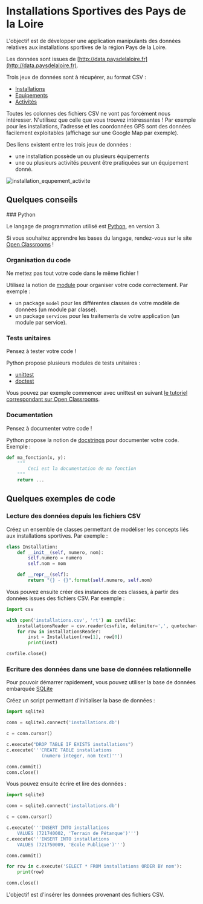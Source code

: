 # Installations Sportives des Pays de la Loire

L'objectif est de développer une application manipulants des données relatives aux installations sportives de la région Pays de la Loire.

Les données sont issues de [http://data.paysdelaloire.fr](http://data.paysdelaloire.fr). 

Trois jeux de données sont à récupérer, au format CSV : 

* [Installations](http://data.paysdelaloire.fr/donnees/detail/equipements-sportifs-espaces-et-sites-de-pratiques-en-pays-de-la-loire-fiches-installations)
* [Equipements](http://data.paysdelaloire.fr/donnees/detail/equipements-sportifs-espaces-et-sites-de-pratiques-en-pays-de-la-loire-fiches-equipements)
* [Activités](http://data.paysdelaloire.fr/donnees/detail/equipements-sportifs-espaces-et-sites-de-pratiques-en-pays-de-la-loire-activites-des-fiches-equ)

Toutes les colonnes des fichiers CSV ne vont pas forcément nous intéresser. N'utilisez que celle que vous trouvez intéressantes ! Par exemple pour les installations, l'adresse et les coordonnées GPS sont des données facilement exploitables (affichage sur une Google Map par exemple).

Des liens existent entre les trois jeux de données : 

* une installation possède un ou plusieurs équipements
* une ou plusieurs activités peuvent être pratiquées sur un équipement donné.

![installation_equpement_activite](http://yuml.me/5f867513)

## Quelques conseils

### Python

Le langage de programmation utilisé est [Python](https://www.python.org), en version 3.

Si vous souhaitez apprendre les bases du langage, rendez-vous sur le site [Open Classrooms](http://openclassrooms.com/courses/apprenez-a-programmer-en-python) !

### Organisation du code

Ne mettez pas tout votre code dans le même fichier !

Utilisez la notion de [module](https://docs.python.org/3/tutorial/modules.html) pour organiser votre code correctement. Par exemple : 

* un package `model` pour les différentes classes de votre modèle de données (un module par classe).
* un package `services` pour les traitements de votre application (un module par service).

### Tests unitaires

Pensez à tester votre code !

Python propose plusieurs modules de tests unitaires : 

* [unittest](https://docs.python.org/3/library/unittest.html)
* [doctest](https://docs.python.org/3/library/doctest.html#module-doctest)

Vous pouvez par exemple commencer avec unittest en suivant [le tutoriel correspondant sur Open Classrooms](http://openclassrooms.com/courses/apprenez-a-programmer-en-python/les-tests-unitaires-avec-unittest).

### Documentation

Pensez à documenter votre code !

Python propose la notion de [docstrings](https://docs.python.org/3/tutorial/controlflow.html#documentation-strings) pour documenter votre code. Exemple : 

```python
def ma_fonction(x, y):
    """
        Ceci est la documentation de ma fonction
    """
    return ...
```

## Quelques exemples de code

### Lecture des données depuis les fichiers CSV

Créez un ensemble de classes permettant de modéliser les concepts liés aux installations sportives. Par exemple : 

```python
class Installation:
	def __init__(self, numero, nom):
		self.numero = numero
		self.nom = nom

	def __repr__(self):
		return "{} - {}".format(self.numero, self.nom)
```

Vous pouvez ensuite créer des instances de ces classes, à partir des données issues des fichiers CSV. Par exemple : 

```python
import csv

with open('installations.csv', 'rt') as csvfile:
	installationsReader = csv.reader(csvfile, delimiter=',', quotechar='"')
	for row in installationsReader:	
		inst = Installation(row[1], row[0])
		print(inst)

csvfile.close()
```

### Ecriture des données dans une base de données relationnelle

Pour pouvoir démarrer rapidement, vous pouvez utiliser la base de données embarquée [SQLite](https://docs.python.org/3/library/sqlite3.html)

Créez un script permettant d'initialiser la base de données : 

```python
import sqlite3

conn = sqlite3.connect('installations.db')

c = conn.cursor()

c.execute("DROP TABLE IF EXISTS installations")
c.execute('''CREATE TABLE installations
             (numero integer, nom text)''')

conn.commit()
conn.close()
```

Vous pouvez ensuite écrire et lire des données :

```python
import sqlite3

conn = sqlite3.connect('installations.db')

c = conn.cursor()

c.execute('''INSERT INTO installations 
	VALUES (721740002, 'Terrain de Pétanque')''')
c.execute('''INSERT INTO installations 
	VALUES (721750009, 'Ecole Publique')''')

conn.commit()

for row in c.execute('SELECT * FROM installations ORDER BY nom'):
	print(row)

conn.close()
```

L'objectif est d'insérer les données provenant des fichiers CSV.

